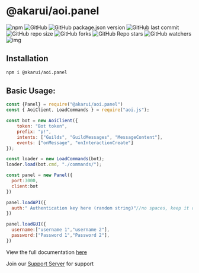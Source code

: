 # @akarui/aoi.panel
![npm](https://img.shields.io/npm/dt/@akarui/aoi.panel?color=blue&label=NPM%20Downloads&logo=npm&logoColor=Green)
![GitHub](https://img.shields.io/github/license/AkaruiDevelopment/panel?color=blue&logo=github)
![GitHub package.json version](https://img.shields.io/github/package-json/v/AkaruiDevelopment/panel?color=blue&label=Git%20Version)
![GitHub last commit](https://img.shields.io/github/last-commit/AkaruiDevelopment/panel?color=blue)
![GitHub repo size](https://img.shields.io/github/repo-size/AkaruiDevelopment/panel)
![GitHub forks](https://img.shields.io/github/forks/AkaruiDevelopment/panel?color=blue&style=social)
![GitHub Repo stars](https://img.shields.io/github/stars/AkaruiDevelopment/panel?style=social)
![GitHub watchers](https://img.shields.io/github/watchers/AkaruiDevelopment/panel?style=social)
![img](https://raw.githubusercontent.com/aoijs/website/main/assets/images/aoipanel-banner.png)


## Installation

```bash
npm i @akarui/aoi.panel
```

## Basic Usage:
```javascript
const {Panel} = require("@akarui/aoi.panel")
const { AoiClient, LoadCommands } = require("aoi.js");

const bot = new AoiClient({
    token: "Bot token",
    prefix: "p!",
    intents: ["Guilds", "GuildMessages", "MessageContent"],
    events: ["onMessage", "onInteractionCreate"]
});

const loader = new LoadCommands(bot);
loader.load(bot.cmd, "./commands/");

const panel = new Panel({
  port:3000,
  client:bot
})

panel.loadAPI({
  auth:" Authentication key here (random string)"//no spaces, keep it only alphanumeric...
})

panel.loadGUI({
  username:["username 1","username 2"],
  password:["Password 1","Password 2"],
})
```

View the full documentation [here](https://github.com/AkaruiDevelopment/panel/tree/v0.0.5/docs/intro.md)

Join our [Support Server](https://aoi.js.org/invite) for support
